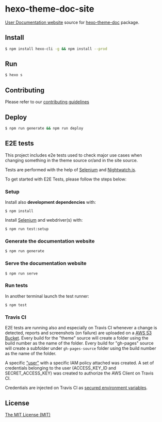 # hexo-theme-doc-site

[User Documentation website](https://zalando-incubator.github.io/hexo-theme-doc) source for [hexo-theme-doc](https://github.com/zalando-incubator/hexo-theme-doc) package.

## Install

```bash
$ npm install hexo-cli -g && npm install --prod
```

## Run

```bash
$ hexo s
```

## Contributing

Please refer to our [contributing guidelines](./CONTRIBUTING.md)

## Deploy

```bash
$ npm run generate && npm run deploy
```

## E2E tests

This project includes e2e tests used to check major use cases when changing something in the theme source or/and in the site source.

Tests are performed with the help of [Selenium](http://www.seleniumhq.org/) and [Nightwatch.js](http://nightwatchjs.org/).

To get started with E2E Tests, please follow the steps below:

### Setup

Install also **development dependencies** with:

```
$ npm install
```

Install [Selenium](http://www.seleniumhq.org/) and webdriver(s) with:

```
$ npm run test:setup
```

### Generate the documentation website

```
$ npm run generate
```

### Serve the documentation website

```
$ npm run serve
```

### Run tests

In another terminal launch the test runner:

```
$ npm test
```

### Travis CI

E2E tests are running also and especially on Travis CI whenever a change is detected, reports and screenshots (on failure) are uploaded on a [AWS S3 Bucket](https://s3.console.aws.amazon.com/s3/buckets/zalando-incubator-hexo-theme-doc/?region=us-east-1).
Every build for the "theme" source will create a folder using the build number as the name of the folder.
Every build for "gh-pages" source will create a subfolder under `gh-pages-source` folder using the build number as the name of the folder.

A specific ["user"](https://console.aws.amazon.com/iam/home?#/users/hexo-theme-doc-travis) with a specific IAM policy attached was created.
A set of credentials belonging to the user (ACCESS_KEY_ID and SECRET_ACCESS_KEY) was created to authorize the AWS Client on Travis CI.

Credentials are injected on Travis CI as [secured environment variables](https://travis-ci.org/zalando-incubator/hexo-theme-doc/settings).


## License
[The MIT License (MIT)](./LICENSE)
